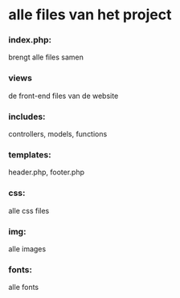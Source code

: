 # alle files van het project

### index.php:

brengt alle files samen

### views

de front-end files van de website

### includes:

controllers, models, functions

### templates:

header.php, footer.php

### css:

alle css files

### img:

alle images

### fonts:

alle fonts
